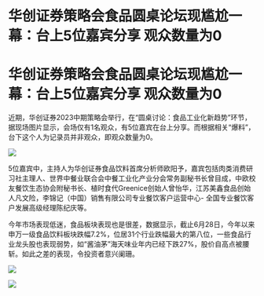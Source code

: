 # 华创证券策略会食品圆桌论坛现尴尬一幕：台上5位嘉宾分享 观众数量为0

# 华创证券策略会食品圆桌论坛现尴尬一幕：台上5位嘉宾分享 观众数量为0

近期，华创证券2023中期策略会举行，在“圆桌讨论：食品工业化新趋势”环节，据现场图片显示，会场仅有1名观众，有5位嘉宾在台上分享。而根据相关“爆料”，台下这个人为记录员并非观众，即观众数量为0。

![](https://inews.gtimg.com/om_bt/OoEI2PlwC4rM4njzEG2-8ecMinStBEF4fjxDbQhjVnkrYAA/1000)

5位嘉宾中，主持人为华创证券食品饮料首席分析师欧阳予，嘉宾包括肉类消费研习社主理人、世界中餐业联合会中餐工业化产业分会常务副秘书长曾目成，中欧校友餐饮生态协会附秘书长、植时食代Greenice创始人曾怡华，江苏美鑫食品创始人凡文险，李锦记（中国）销售有限公司专业餐饮客户运营中心-
全国专业餐饮客户发展高级经理陈纪庆等。

今年市场表现低迷，食品板块表现也是很差，数据显示，截止6月28日，今年以来申万一级食品饮料板块跌幅7.2%，位居31个行业跌幅最大的第八位，一些食品行业龙头股也表现弱势，如“酱油茅”海天味业年内已经下跌27%，股价自高点被腰斩。如此之差的表现，令投资者意兴阑珊。

![](https://inews.gtimg.com/om_bt/OsIqjlkSyUdPtt91wqH0xeTbM61SCOQZgLBfblzkGdZqcAA/1000)

![](https://inews.gtimg.com/om_bt/OfLZJvAzFGyDtOSRrQKAzGRQJ5G9ynz__XDsRp8Stw5yIAA/1000)

